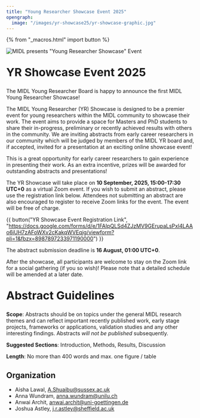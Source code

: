 ```yaml
---
title: "Young Researcher Showcase Event 2025"
opengraph:
  image: "/images/yr-showcase25/yr-showcase-graphic.jpg"
---
```


{% from "_macros.html" import button %}

![MIDL presents "Young Researcher Showcase" Event](/images/yr-showcase25/yr-showcase-graphic.jpg)

<h1 style="font-size: 30px; margin-top: 30px; margin-bottom: 24px">YR Showcase Event 2025</h1>

The MIDL Young Researcher Board is happy to announce the first MIDL Young Researcher Showcase!

The MIDL Young Researcher (YR) Showcase is designed to be a premier event for young researchers within the MIDL community to showcase their work. The event aims to provide a space for Masters and PhD students to share their in-progress, preliminary or recently achieved results with others in the community. We are inviting abstracts from early career researchers in our community which will be judged by members of the MIDL YR board and, if accepted, invited for a presentation at an exciting online showcase event!

This is a great opportunity for early career researchers to gain experience in presenting their work. As an extra incentive, prizes will be awarded for outstanding abstracts and presentations!

The YR Showcase will take place on **10 September, 2025, 15:00-17:30 UTC+0** as a virtual Zoom event. If you wish to submit an abstract, please use the registration link below. Attendees not submitting an abstract are also encouraged to register to receive Zoom links for the event. The event will be free of charge.

{{ button("YR Showcase Event Registration Link", "https://docs.google.com/forms/d/e/1FAIpQLSd4ZJzMV9GErupaLsPxl4LAAo6iUH7zAFoWXv2cKakqWVEqjg/viewform?pli=1&fbzx=8987897233971190000") }}

The abstract submission deadline is **16 August, 01:00 UTC+0**.

After the showcase, all participants are welcome to stay on the Zoom link for a social gathering (if you so wish)! Please note that a detailed schedule will be amended at a later date.

<h2 style="font-size: 30px; margin-top: 30px; margin-bottom: 24px">Abstract Guidelines</h2>

**Scope**: Abstracts should be on topics under the general MIDL research themes and can reflect important recently published work, early stage projects, frameworks or applications, validation studies and any other interesting findings. Abstracts *will not be published* subsequently.

**Suggested Sections**: Introduction, Methods, Results, Discussion

**Length**: No more than 400 words and max. one figure / table

## Organization

* Aisha Lawal, <A.Shuaibu@sussex.ac.uk>
* Anna Wundram, <anna.wundram@unilu.ch>
* Anwai Archit, <anwai.archit@uni-goettingen.de>
* Joshua Astley, <j.r.astley@sheffield.ac.uk>
